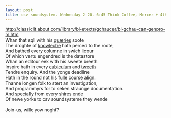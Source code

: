 ```yaml
---
layout: post
title: csv soundsystem. Wednesday 2 20. 6:45 Think Coffee, Mercer + 4th
---
```



http://classiclit.about.com/library/bl-etexts/gchaucer/bl-gchau-can-genpro-m.htm
<br>
Whan that sqll with his [quæries](http://en.wiktionary.org/wiki/query) soote <br>
The droghte of [knowleche](http://en.wiktionary.org/wiki/knowledge) hath perced to the roote,<br>
And bathed every columne in swich licour<br>
Of which vertu engendred is the datastore<br>
Whan an editour eek with his sweete breeth<br>
Inspire hath in every [cubiculum](http://en.wiktionary.org/wiki/cubicle) and [tweeth](http://en.wiktionary.org/wiki/tweet)<br>
Tendre enquiry. And the yonge deadline<br>
Hath in the round not his fulle course align.<br>
Thanne longen folk to stert an investigation,<br>
And programmyrs for to seken straunge documentation.<br>
And specially from every shires ende<br>
Of newe yorke to csv soundsysteme they wende<br>
<br>
Join-us, wille yow noght?<br>
